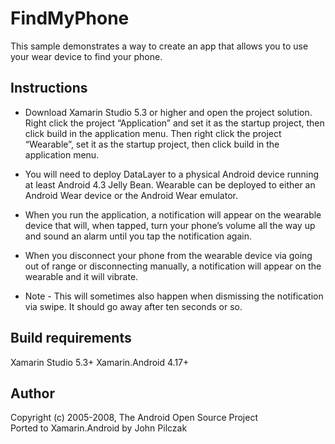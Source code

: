 FindMyPhone
================
This sample demonstrates a way to create an app that allows you to use your wear device to find your phone.

Instructions
------------
* Download Xamarin Studio 5.3 or higher and open the project solution. Right click the project “Application” and set it as the startup project, then click build in the application menu. Then right click the project “Wearable”, set it as the startup project, then click build in the application menu.

* You will need to deploy DataLayer to a physical Android device running at least Android 4.3 Jelly Bean. Wearable can be deployed to either an Android Wear device or the Android Wear emulator.

* When you run the application, a notification will appear on the wearable device that will, when tapped, turn your phone’s volume all the way up and sound an alarm until you tap the notification again.

* When you disconnect your phone from the wearable device via going out of range or disconnecting manually, a notification will appear on the wearable and it will vibrate.

* Note - This will sometimes also happen when dismissing the notification via swipe. It should go away after ten seconds or so.

Build requirements
-------------------
Xamarin Studio 5.3+
Xamarin.Android 4.17+

Author
------
Copyright (c) 2005-2008, The Android Open Source Project  
Ported to Xamarin.Android by John Pilczak
